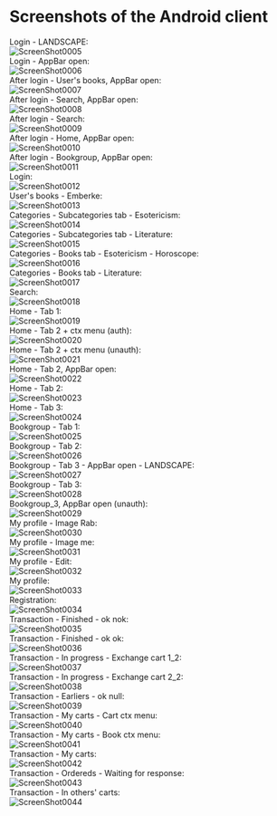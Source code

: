 Screenshots of the Android client
=================================

Login - LANDSCAPE:<br/>
![ScreenShot0005][ScreenShot0005]<br/>
Login - AppBar open:<br/>
![ScreenShot0006][ScreenShot0006]<br/>
After login - User's books, AppBar open:<br/>
![ScreenShot0007][ScreenShot0007]<br/>
After login - Search, AppBar open:<br/>
![ScreenShot0008][ScreenShot0008]<br/>
After login - Search:<br/>
![ScreenShot0009][ScreenShot0009]<br/>
After login - Home, AppBar open:<br/>
![ScreenShot0010][ScreenShot0010]<br/>
After login - Bookgroup, AppBar open:<br/>
![ScreenShot0011][ScreenShot0011]<br/>
Login:<br/>
![ScreenShot0012][ScreenShot0012]<br/>
User's books - Emberke:<br/>
![ScreenShot0013][ScreenShot0013]<br/>
Categories - Subcategories tab - Esotericism:<br/>
![ScreenShot0014][ScreenShot0014]<br/>
Categories - Subcategories tab - Literature:<br/>
![ScreenShot0015][ScreenShot0015]<br/>
Categories - Books tab - Esotericism - Horoscope:<br/>
![ScreenShot0016][ScreenShot0016]<br/>
Categories - Books tab - Literature:<br/>
![ScreenShot0017][ScreenShot0017]<br/>
Search:<br/>
![ScreenShot0018][ScreenShot0018]<br/>
Home - Tab 1:<br/>
![ScreenShot0019][ScreenShot0019]<br/>
Home - Tab 2 + ctx menu (auth):<br/>
![ScreenShot0020][ScreenShot0020]<br/>
Home - Tab 2 + ctx menu (unauth):<br/>
![ScreenShot0021][ScreenShot0021]<br/>
Home - Tab 2, AppBar open:<br/>
![ScreenShot0022][ScreenShot0022]<br/>
Home - Tab 2:<br/>
![ScreenShot0023][ScreenShot0023]<br/>
Home - Tab 3:<br/>
![ScreenShot0024][ScreenShot0024]<br/>
Bookgroup - Tab 1:<br/>
![ScreenShot0025][ScreenShot0025]<br/>
Bookgroup - Tab 2:<br/>
![ScreenShot0026][ScreenShot0026]<br/>
Bookgroup - Tab 3 - AppBar open - LANDSCAPE:<br/>
![ScreenShot0027][ScreenShot0027]<br/>
Bookgroup - Tab 3:<br/>
![ScreenShot0028][ScreenShot0028]<br/>
Bookgroup_3, AppBar open (unauth):<br/>
![ScreenShot0029][ScreenShot0029]<br/>
My profile - Image Rab:<br/>
![ScreenShot0030][ScreenShot0030]<br/>
My profile - Image me:<br/>
![ScreenShot0031][ScreenShot0031]<br/>
My profile - Edit:<br/>
![ScreenShot0032][ScreenShot0032]<br/>
My profile:<br/>
![ScreenShot0033][ScreenShot0033]<br/>
Registration:<br/>
![ScreenShot0034][ScreenShot0034]<br/>
Transaction - Finished - ok nok:<br/>
![ScreenShot0035][ScreenShot0035]<br/>
Transaction - Finished - ok ok:<br/>
![ScreenShot0036][ScreenShot0036]<br/>
Transaction - In progress - Exchange cart 1_2:<br/>
![ScreenShot0037][ScreenShot0037]<br/>
Transaction - In progress - Exchange cart 2_2:<br/>
![ScreenShot0038][ScreenShot0038]<br/>
Transaction - Earliers - ok null:<br/>
![ScreenShot0039][ScreenShot0039]<br/>
Transaction - My carts - Cart ctx menu:<br/>
![ScreenShot0040][ScreenShot0040]<br/>
Transaction - My carts - Book ctx menu:<br/>
![ScreenShot0041][ScreenShot0041]<br/>
Transaction - My carts:<br/>
![ScreenShot0042][ScreenShot0042]<br/>
Transaction - Ordereds - Waiting for response:<br/>
![ScreenShot0043][ScreenShot0043]<br/>
Transaction - In others' carts:<br/>
![ScreenShot0044][ScreenShot0044]<br/>



[ScreenShot0005]: https://github.com/nvirth/BookTera/blob/master/Helpers/Screenshots/Android/Bejelentkezés%20-%20LANDSCAPE.png "ScreenShot0005"
[ScreenShot0006]: https://github.com/nvirth/BookTera/blob/master/Helpers/Screenshots/Android/Bejelentkezés%20-%20nyitott%20AppBar.png "ScreenShot0006"
[ScreenShot0007]: https://github.com/nvirth/BookTera/blob/master/Helpers/Screenshots/Android/Bejelentkezés%20után%20-%20Felhasználó%20könyvei,%20nyitott%20AppBar.png "ScreenShot0007"
[ScreenShot0008]: https://github.com/nvirth/BookTera/blob/master/Helpers/Screenshots/Android/Bejelentkezés%20után%20-%20Keresés,%20nyitott%20AppBar.png "ScreenShot0008"
[ScreenShot0009]: https://github.com/nvirth/BookTera/blob/master/Helpers/Screenshots/Android/Bejelentkezés%20után%20-%20Keresés.png "ScreenShot0009"
[ScreenShot0010]: https://github.com/nvirth/BookTera/blob/master/Helpers/Screenshots/Android/Bejelentkezés%20után%20-%20Kezdőoldal_2,%20nyitott%20AppBar.png "ScreenShot0010"
[ScreenShot0011]: https://github.com/nvirth/BookTera/blob/master/Helpers/Screenshots/Android/Bejelentkezés%20után%20-%20Könyvcsoport_3,%20nyitott%20AppBar.png "ScreenShot0011"
[ScreenShot0012]: https://github.com/nvirth/BookTera/blob/master/Helpers/Screenshots/Android/Bejelentkezés.png "ScreenShot0012"
[ScreenShot0013]: https://github.com/nvirth/BookTera/blob/master/Helpers/Screenshots/Android/Felhasználó%20könyvei%20-%20Emberke.png "ScreenShot0013"
[ScreenShot0014]: https://github.com/nvirth/BookTera/blob/master/Helpers/Screenshots/Android/Kategóriák%20-%20Alkategóriák%20fül%20-%20Ezoterika.png "ScreenShot0014"
[ScreenShot0015]: https://github.com/nvirth/BookTera/blob/master/Helpers/Screenshots/Android/Kategóriák%20-%20Alkategóriák%20fül%20-%20Irodalom.png "ScreenShot0015"
[ScreenShot0016]: https://github.com/nvirth/BookTera/blob/master/Helpers/Screenshots/Android/Kategóriák%20-%20Könyvek%20fül%20-%20Ezoterika%20-%20Horoszkóp.png "ScreenShot0016"
[ScreenShot0017]: https://github.com/nvirth/BookTera/blob/master/Helpers/Screenshots/Android/Kategóriák%20-%20Könyvek%20fül%20-%20Irodalom.png "ScreenShot0017"
[ScreenShot0018]: https://github.com/nvirth/BookTera/blob/master/Helpers/Screenshots/Android/Keresés.png "ScreenShot0018"
[ScreenShot0019]: https://github.com/nvirth/BookTera/blob/master/Helpers/Screenshots/Android/Kezdőoldal%20-%20Fül%201.png "ScreenShot0019"
[ScreenShot0020]: https://github.com/nvirth/BookTera/blob/master/Helpers/Screenshots/Android/Kezdőoldal%20-%20Fül%202%20+%20ctx%20menü%20(auth).png "ScreenShot0020"
[ScreenShot0021]: https://github.com/nvirth/BookTera/blob/master/Helpers/Screenshots/Android/Kezdőoldal%20-%20Fül%202%20+%20ctx%20menü%20(unauth).png "ScreenShot0021"
[ScreenShot0022]: https://github.com/nvirth/BookTera/blob/master/Helpers/Screenshots/Android/Kezdőoldal%20-%20Fül%202,%20nyitott%20AppBar.png "ScreenShot0022"
[ScreenShot0023]: https://github.com/nvirth/BookTera/blob/master/Helpers/Screenshots/Android/Kezdőoldal%20-%20Fül%202.png "ScreenShot0023"
[ScreenShot0024]: https://github.com/nvirth/BookTera/blob/master/Helpers/Screenshots/Android/Kezdőoldal%20-%20Fül%203.png "ScreenShot0024"
[ScreenShot0025]: https://github.com/nvirth/BookTera/blob/master/Helpers/Screenshots/Android/Könyvcsoport%20-%20Fül%201.png "ScreenShot0025"
[ScreenShot0026]: https://github.com/nvirth/BookTera/blob/master/Helpers/Screenshots/Android/Könyvcsoport%20-%20Fül%202.png "ScreenShot0026"
[ScreenShot0027]: https://github.com/nvirth/BookTera/blob/master/Helpers/Screenshots/Android/Könyvcsoport%20-%20Fül%203%20-%20nyitott%20AppBar%20-%20LANDSCAPE.png "ScreenShot0027"
[ScreenShot0028]: https://github.com/nvirth/BookTera/blob/master/Helpers/Screenshots/Android/Könyvcsoport%20-%20Fül%203.png "ScreenShot0028"
[ScreenShot0029]: https://github.com/nvirth/BookTera/blob/master/Helpers/Screenshots/Android/Könyvcsoport_3,%20nyitott%20AppBar%20(unauth).png "ScreenShot0029"
[ScreenShot0030]: https://github.com/nvirth/BookTera/blob/master/Helpers/Screenshots/Android/Profilom%20-%20Kép_Rab.png "ScreenShot0030"
[ScreenShot0031]: https://github.com/nvirth/BookTera/blob/master/Helpers/Screenshots/Android/Profilom%20-%20Kép_én.png "ScreenShot0031"
[ScreenShot0032]: https://github.com/nvirth/BookTera/blob/master/Helpers/Screenshots/Android/Profilom%20szerkesztése.png "ScreenShot0032"
[ScreenShot0033]: https://github.com/nvirth/BookTera/blob/master/Helpers/Screenshots/Android/Profilom.png "ScreenShot0033"
[ScreenShot0034]: https://github.com/nvirth/BookTera/blob/master/Helpers/Screenshots/Android/Regisztráció.png "ScreenShot0034"
[ScreenShot0035]: https://github.com/nvirth/BookTera/blob/master/Helpers/Screenshots/Android/Tranzakció%20-%20Befejezett%20-%20ok%20nok.png "ScreenShot0035"
[ScreenShot0036]: https://github.com/nvirth/BookTera/blob/master/Helpers/Screenshots/Android/Tranzakció%20-%20Befejezett%20-%20ok%20ok.png "ScreenShot0036"
[ScreenShot0037]: https://github.com/nvirth/BookTera/blob/master/Helpers/Screenshots/Android/Tranzakció%20-%20Folyamatban%20-%20Csere%20kosár%201_2.png "ScreenShot0037"
[ScreenShot0038]: https://github.com/nvirth/BookTera/blob/master/Helpers/Screenshots/Android/Tranzakció%20-%20Folyamatban%20-%20Csere%20kosár%202_2.png "ScreenShot0038"
[ScreenShot0039]: https://github.com/nvirth/BookTera/blob/master/Helpers/Screenshots/Android/Tranzakció%20-%20Korábbiak%20-%20ok%20null.png "ScreenShot0039"
[ScreenShot0040]: https://github.com/nvirth/BookTera/blob/master/Helpers/Screenshots/Android/Tranzakció%20-%20Kosaraim%20-%20Kosár%20ctx%20menü.png "ScreenShot0040"
[ScreenShot0041]: https://github.com/nvirth/BookTera/blob/master/Helpers/Screenshots/Android/Tranzakció%20-%20Kosaraim%20-%20Könyv%20ctx%20menü.png "ScreenShot0041"
[ScreenShot0042]: https://github.com/nvirth/BookTera/blob/master/Helpers/Screenshots/Android/Tranzakció%20-%20Kosaraim.png "ScreenShot0042"
[ScreenShot0043]: https://github.com/nvirth/BookTera/blob/master/Helpers/Screenshots/Android/Tranzakció%20-%20Megrendeltek%20-%20Válaszra%20vár.png "ScreenShot0043"
[ScreenShot0044]: https://github.com/nvirth/BookTera/blob/master/Helpers/Screenshots/Android/Tranzakció%20-%20Más%20kosarában.png "ScreenShot0044"
